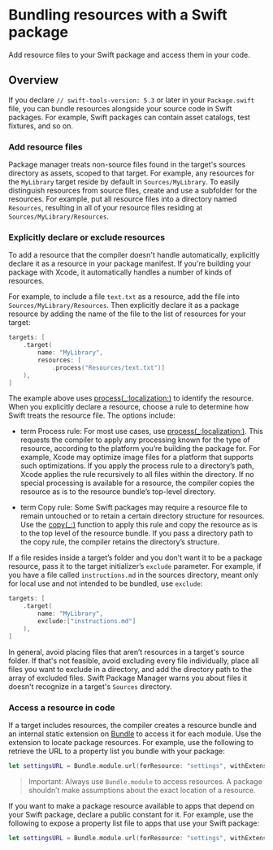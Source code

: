 # Bundling resources with a Swift package

Add resource files to your Swift package and access them in your code.

## Overview

If you declare `// swift-tools-version: 5.3` or later in your `Package.swift` file, you can bundle resources alongside your source code in Swift packages.
For example, Swift packages can contain asset catalogs, test fixtures, and so on.

### Add resource files

Package manager treats non-source files found in the target's sources directory as assets, scoped to that target.
For example, any resources for the `MyLibrary` target reside by default in `Sources/MyLibrary`.
To easily distinguish resources from source files, create and use a subfolder for the resources. 
For example, put all resource files into a directory named `Resources`, resulting in all of your resource files residing at `Sources/MyLibrary/Resources`.

### Explicitly declare or exclude resources

To add a resource that the compiler doesn't handle automatically, explicitly declare it as a resource in your package manifest.
If you're building your package with Xcode, it automatically handles a number of kinds of resources.

For example, to include a file `text.txt` as a resource, add the file into `Sources/MyLibrary/Resources`.
Then explicitly declare it as a package resource by adding the name of the file to the list of resources for your target:

```swift
targets: [
    .target(
        name: "MyLibrary",
        resources: [
            .process("Resources/text.txt")]
    ),
]
```

The example above uses  [process(_:localization:)](https://developer.apple.com/documentation/PackageDescription/Resource/process(_:localization:)) to identify the resource.
When you explicitly declare a resource, choose a rule to determine how Swift treats the resource file.
The options include:

- term Process rule: For most use cases, use [process(_:localization:)](https://developer.apple.com/documentation/PackageDescription/Resource/process(_:localization:)). This requests the compiler to apply any processing known for the type of resource, according to the platform you’re building the package for. 
For example, Xcode may optimize image files for a platform that supports such optimizations.
If you apply the process rule to a directory’s path, Xcode applies the rule recursively to all files within the directory. 
If no special processing is available for a resource, the compiler copies the resource as is to the resource bundle’s top-level directory.

- term Copy rule: Some Swift packages may require a resource file to remain untouched or to retain a certain directory structure for resources. 
Use the [copy(_:)](https://developer.apple.com/documentation/PackageDescription/Resource/copy(_:)) function to apply this rule and copy the resource as is to the top level of the resource bundle. 
If you pass a directory path to the copy rule, the compiler retains the directory’s structure.

If a file resides inside a target’s folder and you don’t want it to be a package resource, pass it to the target initializer’s `exclude` parameter.
For example, if you have a file called `instructions.md` in the sources directory, meant only for local use and not intended to be bundled, use `exclude`:

```swift
targets: [
    .target(
        name: "MyLibrary",
        exclude:["instructions.md"]
    ),
]
```

In general, avoid placing files that aren’t resources in a target's source folder. 
If that's not feasible, avoid excluding every file individually, place all files you want to exclude in a directory, and add the directory path to the array of excluded files.
Swift Package Manager warns you about files it doesn't recognize in a target's `Sources` directory.

### Access a resource in code

If a target includes resources, the compiler creates a resource bundle and an internal static extension on [Bundle](https://developer.apple.com/documentation/Foundation/Bundle) to access it for each module. 
Use the extension to locate package resources.
For example, use the following to retrieve the URL to a property list you bundle with your package:

```swift
let settingsURL = Bundle.module.url(forResource: "settings", withExtension: "plist")
```

> Important: Always use `Bundle.module` to access resources.
> A package shouldn’t make assumptions about the exact location of a resource.

If you want to make a package resource available to apps that depend on your Swift package, declare a public constant for it.
For example, use the following to expose a property list file to apps that use your Swift package:

```swift
let settingsURL = Bundle.module.url(forResource: "settings", withExtension: "plist")
```
